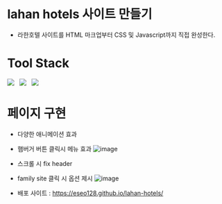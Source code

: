 # lahan hotels 사이트 만들기
- 라한호텔 사이트를 HTML 마크업부터 CSS 및 Javascript까지 직접 완성한다.

# Tool Stack
<p>
    <img src="https://img.shields.io/badge/JavaScript-F7DF1E?style=flat&logo=JavaScript&logoColor=black"/>&nbsp;&nbsp;
    <img src="https://img.shields.io/badge/HTML-E34F26?style=flat&logo=HTML5&logoColor=white"/>&nbsp;&nbsp;
    <img src="https://img.shields.io/badge/CSS-1572B6?style=flat&logo=CSS3&logoColor=white"/>&nbsp;&nbsp;

# 페이지 구현

- 다양한 애니메이션 효과
- 햄버거 버튼 클릭시 메뉴 효과
    ![image](https://user-images.githubusercontent.com/34049770/126148515-1af1b2c8-c918-4d7b-a8c7-61016f3d3d5e.png)

- 스크롤 시 fix header
- family site 클릭 시 옵션 제시
    ![image](https://user-images.githubusercontent.com/34049770/126148440-a56e623b-6f03-4c22-8b7e-ace8cb155739.png)

- 배포 사이트 : https://eseo128.github.io/lahan-hotels/





